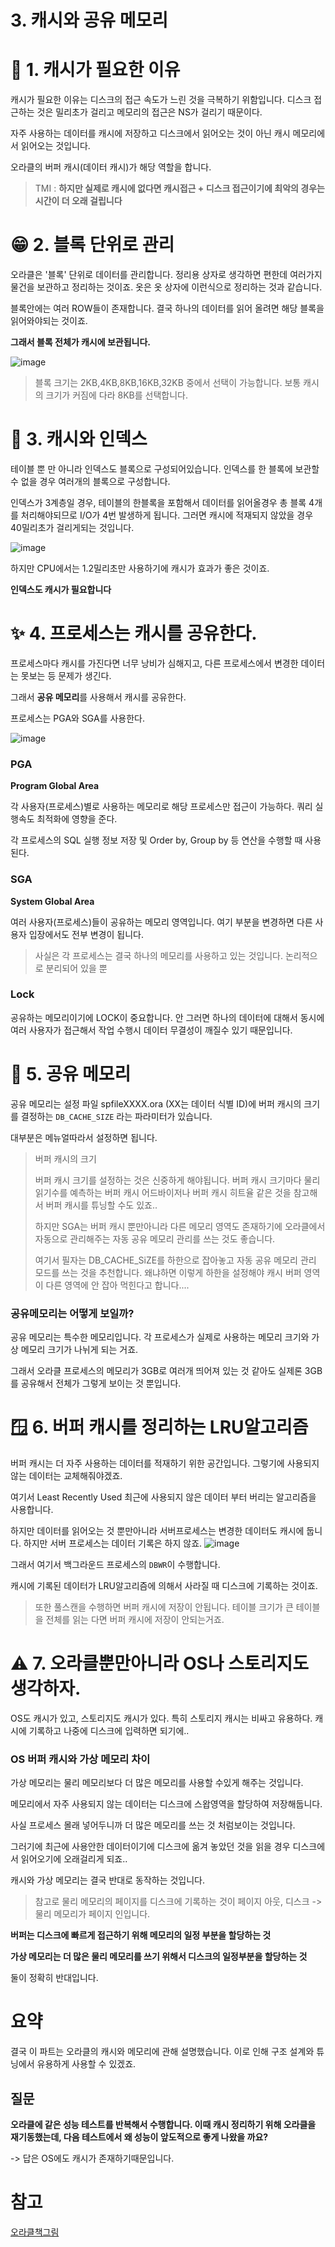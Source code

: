# 3. 캐시와 공유 메모리

# 🥸 1. 캐시가 필요한 이유

캐시가 필요한 이유는 디스크의 접근 속도가 느린 것을 극복하기 위함입니다. 디스크 접근하는 것은 밀리초가 걸리고 메모리의 접근은 NS가 걸리기 때문이다.

자주 사용하는 데이터를 캐시에 저장하고 디스크에서 읽어오는 것이 아닌 캐시 메모리에서 읽어오는 것입니다.

오라클의 버퍼 캐시(데이터 캐시)가 해당 역할을 합니다.

> TMI : **하지만 실제로 캐시에 없다면 캐시접근 + 디스크 접근이기에 최악의 경우는 시간이 더 오래 걸립니다**

# 😁 2. 블록 단위로 관리

오라클은 '블록' 단위로 데이터를 관리합니다. 정리용 상자로 생각하면 편한데 여러가지 물건을 보관하고 정리하는 것이죠. 옷은 옷 상자에 이런식으로 정리하는 것과 같습니다.

블록안에는 여러 ROW들이 존재합니다. 결국 하나의 데이터를 읽어 올려면 해당 블록을 읽어와야되는 것이죠.

**그래서 블록 전체가 캐시에 보관됩니다.**

![image](https://github.com/user-attachments/assets/6685764c-b0bb-4454-b283-eebd3726443e)

> 블록 크기는 2KB,4KB,8KB,16KB,32KB 중에서 선택이 가능합니다. 보통 캐시의 크기가 커짐에 다라 8KB를 선택합니다.

# 🗽 3. 캐시와 인덱스 

테이블 뿐 만 아니라 인덱스도 블록으로 구성되어있습니다. 인덱스를 한 블록에 보관할 수 없을 경우 여러개의 블록으로 구성합니다. 

인덱스가 3계층일 경우, 테이블의 한블록을 포함해서 데이터를 읽어올경우 총 블록 4개를 처리해야되므로 I/O가 4번 발생하게 됩니다. 그러면 캐시에 적재되지 않았을 경우 40밀리초가 걸리게되는 것입니다.

![image](https://github.com/user-attachments/assets/527b5701-4f88-4c9e-a700-215918972970)

하지만 CPU에서는 1.2밀리초만 사용하기에 캐시가 효과가 좋은 것이죠.

**인덱스도 캐시가 필요합니다**


# ✨ 4. 프로세스는 캐시를 공유한다.

프로세스마다 캐시를 가진다면 너무 낭비가 심해지고, 다른 프로세스에서 변경한 데이터는 못보는 등 문제가 생긴다.

그래서 **공유 메모리**를 사용해서 캐시를 공유한다.

프로세스는 PGA와 SGA를 사용한다.

![image](https://github.com/user-attachments/assets/5d255ed9-5cfc-40d6-aa79-cdfac49cb5cb)

### PGA

**Program Global Area**

각 사용자(프로세스)별로 사용하는 메모리로 해당 프로세스만 접근이 가능하다. 쿼리 실행속도 최적화에 영향을 준다.

각 프로세스의 SQL 실행 정보 저장 및 Order by, Group by 등 연산을 수행할 때 사용된다.

### SGA

**System Global Area**

여러 사용자(프로세스)들이 공유하는 메모리 영역입니다. 여기 부분을 변경하면 다른 사용자 입장에서도 전부 변경이 됩니다.

> 사실은 각 프로세스는 결국 하나의 메모리를 사용하고 있는 것입니다. 논리적으로 분리되어 있을 뿐 

### Lock

공유하는 메모리이기에 LOCK이 중요합니다. 안 그러면 하나의 데이터에 대해서 동시에 여러 사용자가 접근해서 작업 수행시 데이터 무결성이 깨질수 있기 때문입니다.

# 🤬 5. 공유 메모리

공유 메모리는 설정 파일 spfileXXXX.ora (XX는 데이터 식별 ID)에 버퍼 캐시의 크기를 결정하는 `DB_CACHE_SIZE` 라는 파라미터가 있습니다.

대부분은 메뉴얼따라서 설정하면 됩니다.

> 버퍼 캐시의 크기
>
> 버퍼 캐시 크기를 설정하는 것은 신중하게 해야됩니다. 버퍼 캐시 크기마다 물리읽기수를 예측하는 버퍼 캐시 어드바이저나 버퍼 캐시 히트율 같은 것을 참고해서 버퍼 캐시를 튜닝할 수도 있죠..
>
> 하지만 SGA는 버퍼 캐시 뿐만아니라 다른 메모리 영역도 존재하기에 오라클에서 자동으로 관리해주는 자동 공유 메모리 관리를 쓰는 것도 좋습니다.
>
> 여기서 필자는 DB_CACHE_SiZE를 하한으로 잡아놓고 자동 공유 메모리 관리 모드를 쓰는 것을 추천합니다. 왜냐하면 이렇게 하한을 설정해야 캐시 버퍼 영역이 다른 영역에 안 잡아 먹힌다고 합니다....


### 공유메모리는 어떻게 보일까?

공유 메모리는 특수한 메모리입니다. 각 프로세스가 실제로 사용하는 메모리 크기와 가상 메모리 크기가 나뉘게 되는 거죠.

그래서 오라클 프로세스의 메모리가 3GB로 여러개 띄어져 있는 것 같아도 실제론 3GB를 공유해서 전체가 그렇게 보이는 것 뿐입니다.

# 🪟 6. 버퍼 캐시를 정리하는 LRU알고리즘

버퍼 캐시는 더 자주 사용하는 데이터를 적재하기 위한 공간입니다. 그렇기에 사용되지 않는 데이터는 교체해줘야겠죠.

여기서 Least Recently Used 최근에 사용되지 않은 데이터 부터 버리는 알고리즘을 사용합니다.

하지만 데이터를 읽어오는 것 뿐만아니라 서버프로세스는 변경한 데이터도 캐시에 둡니다. 하지만 서버 프로세스는 데이터 기록은 하지 않죠.
![image](https://github.com/user-attachments/assets/ba7f4b59-80b8-405c-86e6-c5738ec89979)


그래서 여기서 백그라운드 프로세스의 `DBWR`이 수행합니다.

캐시에 기록된 데이터가 LRU알고리즘에 의해서 사라질 때 디스크에 기록하는 것이죠.

> 또한 풀스캔을 수행하면 버퍼 캐시에 저장이 안됩니다. 테이블 크기가 큰 테이블을 전체를 읽는 다면 버퍼 캐시에 저장이 안되는거죠.

# ⚠️ 7. 오라클뿐만아니라 OS나 스토리지도 생각하자.

OS도 캐시가 있고, 스토리지도 캐시가 있다. 특히 스토리지 캐시는 비싸고 유용하다. 캐시에 기록하고 나중에 디스크에 입력하면 되기에..

### OS 버퍼 캐시와 가상 메모리 차이

가상 메모리는 물리 메모리보다 더 많은 메모리를 사용할 수있게 해주는 것입니다.

메모리에서 자주 사용되지 않는 데이터는 디스크에 스왑영역을 할당하여 저장해둡니다.

사실 프로세스 몰래 넣어두니까 더 많은 메모리를 쓰는 것 처럼보이는 것입니다.

그러기에 최근에 사용안한 데이터이기에 디스크에 옮겨 놓았던 것을 읽을 경우 디스크에서 읽어오기에 오래걸리게 되죠..

캐시와 가상 메모리는 결국 반대로 동작하는 것입니다.

> 참고로 물리 메모리의 페이지를 디스크에 기록하는 것이 페이지 아웃, 디스크 -> 물리 메모리가 페이지 인입니다.

**버퍼는 디스크에 빠르게 접근하기 위해 메모리의 일정 부분을 할당하는 것**

**가상 메모리는 더 많은 물리 메모리를 쓰기 위해서 디스크의 일정부분을 할당하는 것**

둘이 정확히 반대입니다.

# 요약 

결국 이 파트는 오라클의 캐시와 메모리에 관해 설명했습니다. 이로 인해 구조 설계와 튜닝에서 유용하게 사용할 수 있겠죠.

## 질문

**오라클에 같은 성능 테스트를 반복해서 수행합니다. 이때 캐시 정리하기 위해 오라클을 재기동했는데, 다음 테스트에서 왜 성능이 앞도적으로 좋게 나왔을 까요?**

-> 답은 OS에도 캐시가 존재하기때문입니다.

# 참고 

[오라클책그림](https://jwdeveloper.tistory.com/12)
